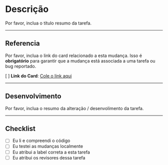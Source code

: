 # Descrição

Por favor, inclua o título resumo da tarefa.

---

## Referencia

Por favor, inclua o link do card relacionado a esta mudança. 
Isso é **obrigatório** para garantir que a mudança está associada a uma tarefa ou bug reportado.

[ ] **Link do Card**: [Cole o link aqui](#)

---

## Desenvolvimento

Por favor, inclua o resumo da alteração / desenvolimento da tarefa.

---

## Checklist

- [ ] Eu li e compreendi o código
- [ ] Eu testei as mudanças localmente
- [ ] Eu atribui a label correta a esta tarefa
- [ ] Eu atribui os revisores dessa tarefa